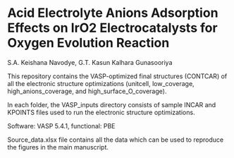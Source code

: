 # Acid Electrolyte Anions Adsorption Effects on IrO2 Electrocatalysts for Oxygen Evolution Reaction
S.A. Keishana Navodye, G.T. Kasun Kalhara Gunasooriya

This repository contains the VASP-optimized final structures (CONTCAR) of all the electronic structure optimizations (unitcell, low_coverage,  high_anions_coverage, and high_surface_O_coverage).

In each folder, the VASP_inputs directory consists of sample INCAR and KPOINTS files used to run the electronic structure optimizations.

Software: VASP 5.4.1, functional: PBE

Source_data.xlsx file contains all the data which can be used to reproduce the figures in the main manuscript.
